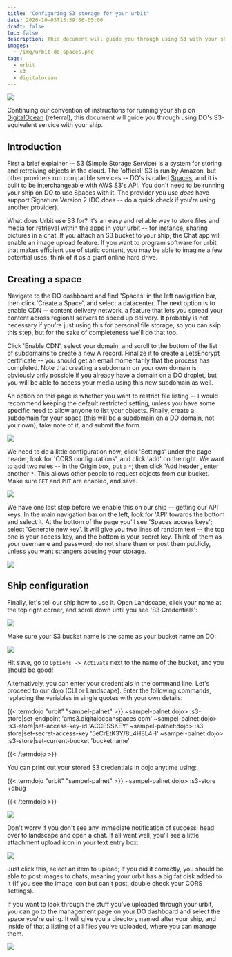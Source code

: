 ```yaml
---
title: "Configuring S3 storage for your urbit"
date: 2020-10-03T13:39:06-05:00
draft: false
toc: false
description: This document will guide you through using S3 with your ship.
images:
  - /img/urbit-do-spaces.png
tags: 
  - urbit
  - s3
  - digitalocean
---
```


[![](/img/urbit-do-spaces.png)]()

Continuing our convention of instructions for running your ship on [DigitalOcean](https://m.do.co/c/4da920651e1a) (referral), this document will guide you through using DO's S3-equivalent service with your ship.


## Introduction 

First a brief explainer -- S3 (Simple Storage Service) is a system for storing and retreiving objects in the cloud. The 'official' S3 is run by Amazon, but other providers run compatible services -- DO's is called [Spaces](https://www.digitalocean.com/products/spaces/), and it is built to be interchangeable with AWS S3's API. You don't need to be running your ship on DO to use Spaces with it. The provider you use *does* have support Signature Version 2 (DO does -- do a quick check if you're using another provider).

What does Urbit use S3 for? It's an easy and reliable way to store files and media for retrieval within the apps in your urbit -- for instance, sharing pictures in a chat. If you attach an S3 bucket to your ship, the Chat app will enable an image upload feature. If you want to program software for urbit that makes efficient use of static content, you may be able to imagine a few potential uses; think of it as a giant online hard drive.

## Creating a space

Navigate to the DO dashboard and find 'Spaces' in the left navigation bar, then click 'Create a Space', and select a datacenter. The next option is to enable CDN -- content delivery network, a feature that lets you spread your content across regional servers to speed up delivery. It probably is not necessary if you're just using this for personal file storage, so you can skip this step, but for the sake of completeness we'll do that too. 

Click 'Enable CDN', select your domain, and scroll to the bottom of the list of subdomains to create a new A record. Finalize it to create a LetsEncrypt certificate -- you should get an email momentarily that the process has completed. Note that creating a subdomain on your own domain is obviously only possible if you already have a domain on a DO droplet, but you will be able to access your media using this new subdomain as well.

An option on this page is whether you want to restrict file listing -- I would recommend keeping the default restricted setting, unless you have some specific need to allow anyone to list your objects. Finally, create a subdomain for your space (this will be a subdomain on a DO domain, not your own), take note of it, and submit the form.

[![](/img/spaces-1.png)]()

We need to do a little configuration now; click 'Settings' under the page header, look for 'CORS configurations', and click 'add' on the right. We want to add two rules -- in the Origin box, put a `*`; then click 'Add header', enter another `*`. This allows other people to request objects from our bucket. Make sure `GET` and `PUT` are enabled, and save. 

[![](/img/spaces-2.png)]()

We have one last step before we enable this on our ship -- getting our API keys. In the main navigation bar on the left, look for 'API' towards the bottom and select it. At the bottom of the page you'll see 'Spaces access keys'; select 'Generate new key'. It will give you two lines of random text -- the top one is your access key, and the bottom is your secret key. Think of them as your username and password; do not share them or post them publicly, unless you want strangers abusing your storage.

[![](/img/spaces-3.png)]()

## Ship configuration

 Finally, let's tell our ship how to use it. Open Landscape, click your name at the top right corner, and scroll down until you see 'S3 Credentials':

 [![](/img/s3-settings.png)]()

 Make sure your S3 bucket name is the same as your bucket name on DO:

 [![](/img/bucket-endpoint.png)]()

 Hit save, go to `Options -> Activate` next to the name of the bucket, and you should be good!

 Alternatively, you can enter your credentials in the command line. Let's proceed to our dojo (CLI or Landscape). Enter the following commands, replacing the variables in single quotes with your own details:

{{< termdojo "urbit" "sampel-palnet" >}}
~sampel-palnet:dojo> :s3-store|set-endpoint 'ams3.digitaloceanspaces.com'
~sampel-palnet:dojo> :s3-store|set-access-key-id 'ACCESSKEY'
~sampel-palnet:dojo> :s3-store|set-secret-access-key '5eCrEtK3Y/8L4H8L4H'
~sampel-palnet:dojo> :s3-store|set-current-bucket 'bucketname'
 
  
{{< /termdojo >}}

You can print out your stored S3 credentials in dojo anytime using:

{{< termdojo "urbit" "sampel-palnet" >}}
~sampel-palnet:dojo> :s3-store +dbug
 
  
{{< /termdojo >}}

[![](/img/urbit-s3.png)]()	


Don't worry if you don't see any immediate notification of success; head over to landscape and open a chat. If all went well, you'll see a little attachment upload icon in your text entry box:

[![](/img/spaces-4.png)]()

Just click this, select an item to upload; if you did it correctly, you should be able to post images to chats, meaning your urbit has a big fat disk added to it (If you see the image icon but can't post, double check your CORS settings).

If you want to look through the stuff you've uploaded through your urbit, you can go to the management page on your DO dashboard and select the space you're using. It will give you a directory named after your ship, and inside of that a listing of all files you've uploaded, where you can manage them.

[![](/img/spaces-5.png)]()
